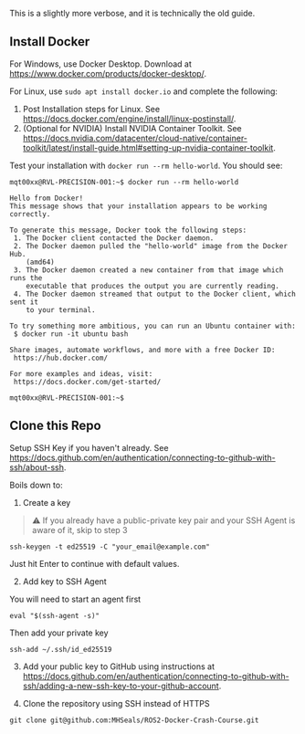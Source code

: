 
This is a slightly more verbose, and it is technically the old guide.

## Install Docker

For Windows, use Docker Desktop. Download at https://www.docker.com/products/docker-desktop/.

For Linux, use `sudo apt install docker.io` and complete the following:

1. Post Installation steps for Linux. See https://docs.docker.com/engine/install/linux-postinstall/.
2. (Optional for NVIDIA) Install NVIDIA Container Toolkit. See https://docs.nvidia.com/datacenter/cloud-native/container-toolkit/latest/install-guide.html#setting-up-nvidia-container-toolkit.

Test your installation with `docker run --rm hello-world`. You should see:

```
mqt00xx@RVL-PRECISION-001:~$ docker run --rm hello-world

Hello from Docker!
This message shows that your installation appears to be working correctly.

To generate this message, Docker took the following steps:
 1. The Docker client contacted the Docker daemon.
 2. The Docker daemon pulled the "hello-world" image from the Docker Hub.
    (amd64)
 3. The Docker daemon created a new container from that image which runs the
    executable that produces the output you are currently reading.
 4. The Docker daemon streamed that output to the Docker client, which sent it
    to your terminal.

To try something more ambitious, you can run an Ubuntu container with:
 $ docker run -it ubuntu bash

Share images, automate workflows, and more with a free Docker ID:
 https://hub.docker.com/

For more examples and ideas, visit:
 https://docs.docker.com/get-started/

mqt00xx@RVL-PRECISION-001:~$
```

## Clone this Repo

Setup SSH Key if you haven't already. See https://docs.github.com/en/authentication/connecting-to-github-with-ssh/about-ssh.

Boils down to:

1. Create a key

> ⚠️ If you already have a public-private key pair and your SSH Agent is aware of it, skip to step 3

```
ssh-keygen -t ed25519 -C "your_email@example.com"
```

Just hit Enter to continue with default values.

2. Add key to SSH Agent

You will need to start an agent first

```
eval "$(ssh-agent -s)"
```

Then add your private key

```
ssh-add ~/.ssh/id_ed25519
```

3. Add your public key to GitHub using instructions at https://docs.github.com/en/authentication/connecting-to-github-with-ssh/adding-a-new-ssh-key-to-your-github-account.

4. Clone the repository using SSH instead of HTTPS

```
git clone git@github.com:MHSeals/ROS2-Docker-Crash-Course.git
```

<!-- ### Prepare your Docker Image

The included `generate_config.py` will produce all the scripts you need. You should run

```bash
python3 generate_config.py --help
# or ./generate_config.py --help
```

to see the available customization.

For example, Windows 11 host with an NVIDIA GPU should run

```
python3 generate_config.py --os windows --gpu nvidia
```

This will also spawn `pull.sh`, `build.sh`, `test.sh`, and `run.sh`.

At this point you'll probably need to build your own image for now. It may take awhile.

```
bash build.sh
```

## Testing the Image

Verify that the rendering string matches your GPU. In my case, that's NVIDIA Quadro P4000.

```
mqt00xx@RVL-PRECISION-001:~/Workspace/Roboboat-Tutorial$ bash test.sh
OpenGL vendor string: Microsoft Corporation
OpenGL renderer string: D3D12 (NVIDIA Quadro P4000)
OpenGL core profile version string: 4.2 (Core Profile) Mesa 23.1.3 - kisak-mesa PPA
OpenGL core profile shading language version string: 4.20
OpenGL core profile context flags: (none)
OpenGL core profile profile mask: core profile
OpenGL core profile extensions:
OpenGL version string: 4.2 (Compatibility Profile) Mesa 23.1.3 - kisak-mesa PPA
OpenGL shading language version string: 4.20
OpenGL context flags: (none)
OpenGL profile mask: compatibility profile
OpenGL extensions:
OpenGL ES profile version string: OpenGL ES 3.1 Mesa 23.1.3 - kisak-mesa PPA
OpenGL ES profile shading language version string: OpenGL ES GLSL ES 3.10
OpenGL ES profile extensions:
```

### Running the Container

The `run.sh` will spawn a *persistent* container, and subsequent execution of `run.sh` will start and attach to the container for you.

```
$ bash run.sh
5e329ff82aea6dd82c7001501e11980be574d3e52fb4ff098bfc2ce9aa25f628

$ bash run.sh
root@5e329ff82aea:~/roboboat_ws#
```

And you're in!

## Testing GUI Spawning and Performance

You should be able to spawn GUI windows. You can run a simple test case using `glxgears`. It should spawn a windows with colored gears.

You can also start a simulation with Turtlebot 3 using

```
ros2 launch turtlebot3_gazebo turtlebot3_world.launch.py
```

Turtlebot 4 is also included, but at this time **Windows will crash when trying to use Ignition Gazebo.**

```
ros2 launch turtlebot4_ignition_bringup turtlebot4_ignition.launch.py
``` -->
